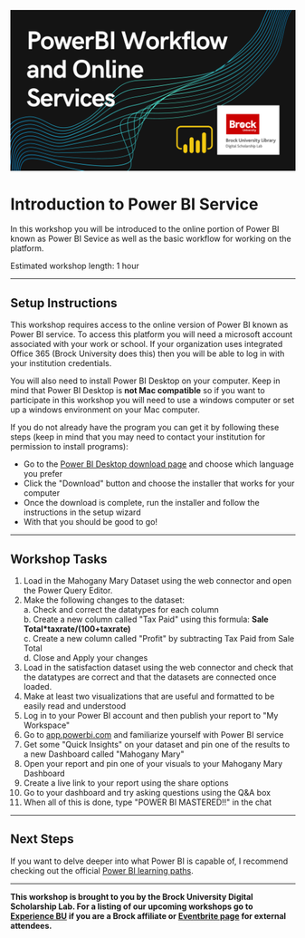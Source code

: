 ![Tool Logo](PowerBI-Workflow.png)


# Introduction to Power BI Service
In this workshop you will be introduced to the online portion of Power BI known as Power BI Sevice as well as the basic workflow for working on the platform.  

Estimated workshop length: 1 hour


----

## Setup Instructions
This workshop requires access to the online version of Power BI known as Power BI service.  To access this platform you will need a microsoft account associated with your work or school.  If your organization uses integrated Office 365 (Brock University does this) then you will be able to log in with your institution credentials.

You will also need to install Power BI Desktop on your computer.  Keep in mind that Power BI Desktop is **not Mac compatible** so if you want to participate in this workshop you will need to use a windows computer or set up a windows environment on your Mac computer.  
  
If you do not already have the program you can get it by following these steps (keep in mind that you may need to contact your institution for permission to install programs):

- Go to the [Power BI Desktop download page](https://www.microsoft.com/en-us/download/details.aspx?id=58494) and choose which language you prefer 
- Click the "Download" button and choose the installer that works for your computer  
- Once the download is complete, run the installer and follow the instructions in the setup wizard  
- With that you should be good to go!  

----

## Workshop Tasks

1. Load in the Mahogany Mary Dataset using the web connector and open the Power Query Editor.  
2. Make the following changes to the dataset:  
  a. Check and correct the datatypes for each column  
  b. Create a new column called "Tax Paid" using this formula: **Sale Total*taxrate/(100+taxrate)**  
  c. Create a new column called "Profit" by subtracting Tax Paid from Sale Total  
  d. Close and Apply your changes  
3. Load in the satisfaction dataset using the web connector and check that the datatypes are correct and that the datasets are connected once loaded.
4. Make at least two visualizations that are useful and formatted to be easily read and understood
5. Log in to your Power BI account and then publish your report to "My Workspace"
6. Go to [app.powerbi.com](app.powerbi.com) and familiarize yourself with Power BI service
7. Get some "Quick Insights" on your dataset and pin one of the results to a new Dashboard called "Mahogany Mary"
8. Open your report and pin one of your visuals to your Mahogany Mary Dashboard
9. Create a live link to your report using the share options
10. Go to your dashboard and try asking questions using the Q&A box
11. When all of this is done, type "POWER BI MASTERED!!" in the chat

----

## Next Steps
If you want to delve deeper into what Power BI is capable of, I recommend checking out the official [Power BI learning paths](https://docs.microsoft.com/en-us/learn/powerplatform/power-bi).  
 
 
 
----
  
**This workshop is brought to you by the Brock University Digital Scholarship Lab.  For a listing of our upcoming workshops go to [Experience BU](https://experiencebu.brocku.ca/organization/dsl) if you are a Brock affiliate or [Eventbrite page](https://www.eventbrite.ca/o/brock-university-digital-scholarship-lab-21661627350) for external attendees.**

